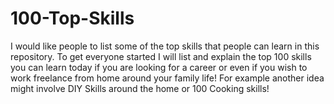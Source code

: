 # 100-Top-Skills
I would like people to list some of the top skills that people can learn in this repository.
To get everyone started I will list and explain the top 100 skills you can learn today if you are looking for a career or even if you wish to work freelance from home around your family life!
For example another idea might involve DIY Skills around the home or 100 Cooking skills!

